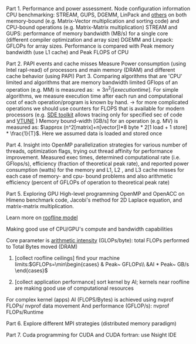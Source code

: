 Part 1. Performance and power assessment.
Node configuration information
CPU benchmarking: STREAM, GUPS, DGEMM, LinPack and [others](https://icl.utk.edu/hpcc/) on both memory-bound
(e.g. Matrix-Vector multiplication and sorting code) and CPU-bound operations (e.g. Matrix-Matrix multiplication)
STREAM and GUPS: performance of memory bandwidth (MB/s) for a single core (different compiler optimization and array size)
DGEMM and Linpack: GFLOPs for array sizes.
Performance is compared with Peak memory bandwidth (use L1 cache) and Peak FLOPS of CPU

Part 2. PAPI events and cache misses
Measure Power consumption (using Intel rapl-read) of processors and main memory (DRAM) and different cache behavior (using PAPI)
Part 3. Comparing  algorithms that are 'CPU' limited and algorithms that are memory bandwidth limited
GFlops of an operation (e.g. MM) is measured as: $\approx3n^2/[execution time]$. 
For simple algorithms, we measure execution time after each run and computational cost of each operation/program is known by hand.
$\rightarrow$ for more complicated operations we should use counters for FLOPS that is available for modern processors (e.g. [SDE toolkit](https://docs.nersc.gov/performance/arithmetic_intensity/) allows tracing only for specified sec of code and [VTUNE]() )
Memory bound-width [GB/s] for an operation (e.g. MV) is measured as: $\approx (n^2[matrix]+n[vector])*8 byte * 2[1 load + 1 store] * \frac{1}{T}$. Here we assumed data is loaded and stored once

Part 4. Insight into OpenMP parallelization strategies for various number of threads, optimization flags, trying out thread affinity for performance improvement.
Measured exec times, determined  computational rate (i.e. GFlops/s), efficiency (fraction of theoretical peak rate), and reported power consumption (watts) for the memory and L1, L2 , and L3 cache misses for each case of memory- and cpu- bound problems
and also arithmetic efficiency (percent of GFLOPs of operation to theoretical peak rate)

Part 5. Exploring GPU High-level programming OpenMP and OpenACC on Himeno benchmark code, Jacobi's method for 2D Laplace equation, and matrix-matrix multiplication.

Learn more on [roofline model](https://developer.download.nvidia.com/video/gputechconf/gtc/2019/presentation/s9624-performance-analysis-of-gpu-accelerated-applications-using-the-roofline-model.pdf)

Making good use of CPU/GPU's compute and bandwidth capabilities

Core parameter is [arithmetic intensity](https://crd.lbl.gov/departments/computer-science/par/research/roofline/introduction/) (GLOPs/byte): total FLOPs performed to Total Bytes moved (DRAM)

1. [collect roofline ceilings] find your machine limits:$GFLOPs=\min\begin{cases} & Peak~ GFLOPs\\  &AI * Peak~ GB/s \end{cases}$

2. [collect application performance] sort kernel by AI; kernels near roofline are making good use of computational resources

For complex kernel (apps) AI (FLOPS/Bytes) is achieved using nvprof FLOPs/ nvprof data movement And performance (GFLOP/s): nvprof FLOPs/Runtime

Part 6. Explore different MPI strategies (distributed memory paradigm)


Part 7. Cuda programming
for CUDA and CUDA fortran: use Nsight IDE
